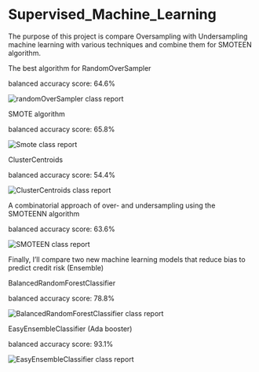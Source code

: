 # Supervised_Machine_Learning
The purpose of this project is compare Oversampling with Undersampling machine learning
with various techniques and combine them for SMOTEEN algorithm.


The best algorithm for 
RandomOverSampler 


balanced accuracy score: 64.6%


![randomOverSampler class report](https://user-images.githubusercontent.com/79386482/185729505-d9606179-e13b-418d-b61e-caab6e7ccf59.PNG)


SMOTE algorithm


balanced accuracy score: 65.8%


![Smote class report](https://user-images.githubusercontent.com/79386482/185729493-a3173366-12dc-4d22-9e00-91d473792098.PNG)


ClusterCentroids


balanced accuracy score: 54.4%


![ClusterCentroids class report](https://user-images.githubusercontent.com/79386482/185729511-e7323ee2-6ecf-434f-b7c3-95923a3c0d61.PNG)


A combinatorial approach of over- and undersampling using the SMOTEENN algorithm


balanced accuracy score: 63.6%


![SMOTEEN class report](https://user-images.githubusercontent.com/79386482/185729526-531c399e-1a5d-4a87-82df-536926b99b1a.PNG)


Finally, I’ll compare two new machine learning models that reduce bias to predict credit risk (Ensemble)


BalancedRandomForestClassifier


balanced accuracy score: 78.8%


![BalancedRandomForestClassifier class report](https://user-images.githubusercontent.com/79386482/185729566-197c1ecd-227e-4d89-98e8-8a7c08a0d2be.PNG)


EasyEnsembleClassifier (Ada booster)


balanced accuracy score: 93.1%


![EasyEnsembleClassifier class report](https://user-images.githubusercontent.com/79386482/185729578-18cf0556-57b2-4239-b253-647b90f7e18b.PNG)
